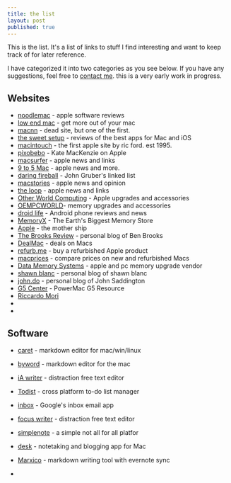 ```yaml
---
title: the list
layout: post
published: true
---
```


<i class="fa fa-bookmark" aria-hidden="true"></i>


This is the list. It's a list of links to stuff I find interesting and want to keep track of for later reference. 

I have categorized it into two categories as you see below. If you have any suggestions, feel free to [contact me](mailto:jim@ramseeker.com). this is a very early work in progress. 

## Websites

- [noodlemac](http://www.noodlemac.com) - apple software reviews
- [low end mac](http://lowendmac.com) - get more out of your mac
- [macnn](http://macnn.com) - dead site, but one of the first.
- [the sweet setup](http://thesweetsetup.com) - reviews of the best apps for Mac and iOS
- [macintouch](http://www.macintouch.com) - the first apple site by ric ford. est 1995.
- [pixobebo](http://pixobebo.com) - Kate MacKenzie on Apple
- [macsurfer](http://macsurfer.com) - apple news and links
- [9 to 5 Mac](http://9to5mac.com) - apple news and more.
- [daring fireball](http://daringfireball.net) - John Gruber's linked list
- [macstories](http://macstories.net) - apple news and opinion
- [the loop](http://loopinsight.com) - apple news and links
- [Other World Computing](http://macsales.com) - Apple upgrades and accessories 
- [OEMPCWORLD](http://www.oempcworld.com)- memory upgrades and accessories
- [droid life](http://www.droid-life.com) - Android phone reviews and news
- [MemoryX](http://memoryx.net) - The Earth's Biggest Memory Store
- [Apple](http://apple.com) - the mother ship
- [The Brooks Review](http://brooksreview.net) - personal blog of Ben Brooks
- [DealMac](http://www.dealmac.com) - deals on Macs
- [refurb.me](http://rerfurb.me) - buy a refurbished Apple product
- [macprices](http://macprices.net) - compare prices on new and refurbished Macs
- [Data Memory Systems](http://datamem.com) - apple and pc memory upgrade vendor
- [shawn blanc](http://shawnblanc.net) - personal blog of shawn blanc
- [john.do](http://john.do) - personal blog of John Saddington
- [G5 Center](http://g5center.net) - PowerMac G5 Resource
- [Riccardo Mori](http://www.morrick.me)
- 
- 
## Software

- [caret](http://caret.io) - markdown editor for mac/win/linux 
- [byword](http://bywordapp.com) - markdown editor for the mac
- [iA writer](http://ia.net) - distraction free text editor
- [Todist](http://todoist.com) - cross platform to-do list manager
- [inbox](http://google.com/inbox) - Google's inbox email app
- [focus writer](http://www.focuswriter.com) - distraction free text editor
- [simplenote](http://simplenote.com) - a simple not all for all platfor
- [desk](http://desk.pm) - notetaking and blogging app for Mac
- [Marxico](http://marxi.co) - markdown writing tool with evernote sync


- 


